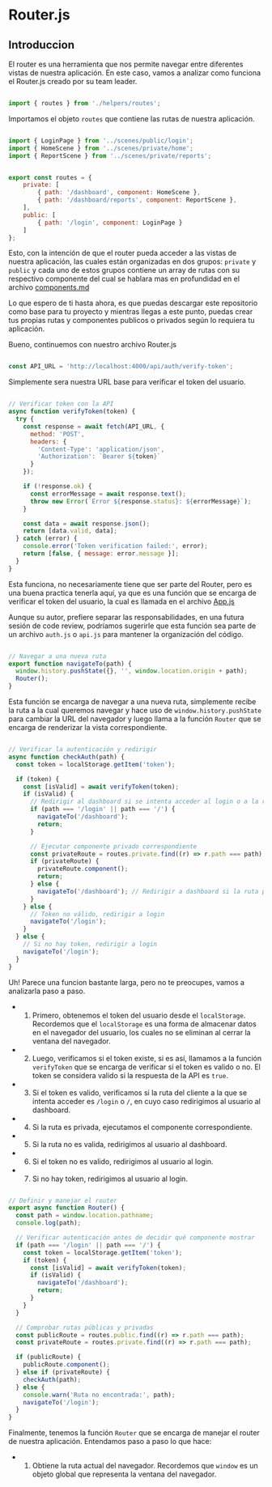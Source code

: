 # Router.js

## Introduccion

El router es una herramienta que nos permite navegar entre diferentes vistas de nuestra aplicación. En este caso, vamos a analizar como funciona el Router.js creado por su team leader.

```javascript

import { routes } from './helpers/routes';

```

Importamos el objeto `routes` que contiene las rutas de nuestra aplicación.

```javascript

import { LoginPage } from '../scenes/public/login';
import { HomeScene } from '../scenes/private/home';
import { ReportScene } from '../scenes/private/reports';


export const routes = {
    private: [
        { path: '/dashboard', component: HomeScene },
        { path: '/dashboard/reports', component: ReportScene },
    ],
    public: [
        { path: '/login', component: LoginPage }
    ]
};

```

Esto, con la intención de que el router pueda acceder a las vistas de nuestra aplicación, las cuales están organizadas en dos grupos: `private` y `public` y cada uno de estos grupos contiene un array de rutas con su respectivo componente  del cual se hablara mas en profundidad en el archivo [components.md](components.md)

Lo que espero de ti hasta ahora, es que puedas descargar este repositorio como base para tu proyecto y mientras llegas a este punto, puedas crear tus propias rutas y componentes publicos o privados según lo requiera tu aplicación.

Bueno, continuemos con nuestro archivo Router.js

```javascript

const API_URL = 'http://localhost:4000/api/auth/verify-token';

```

Simplemente sera nuestra URL base para verificar el token del usuario.

```javascript

// Verificar token con la API
async function verifyToken(token) {
  try {
    const response = await fetch(API_URL, {
      method: 'POST',
      headers: {
        'Content-Type': 'application/json',
        'Authorization': `Bearer ${token}`
      }
    });

    if (!response.ok) {
      const errorMessage = await response.text();
      throw new Error(`Error ${response.status}: ${errorMessage}`);
    }

    const data = await response.json();
    return [data.valid, data];
  } catch (error) {
    console.error('Token verification failed:', error);
    return [false, { message: error.message }];
  }
}

```

Esta funciona, no necesariamente tiene que ser parte del Router, pero es una buena practica tenerla aquí, ya que es una función que se encarga de verificar el token del usuario, la cual es llamada en el archivo [App.js](app.md)

Aunque su autor, prefiere separar las responsabilidades, en una futura sesión de code review, podríamos sugerirle que esta función sea parte de un archivo `auth.js` o `api.js` para mantener la organización del código.

```javascript

// Navegar a una nueva ruta
export function navigateTo(path) {
  window.history.pushState({}, '', window.location.origin + path);
  Router();
}

```

Esta función se encarga de navegar a una nueva ruta, simplemente recibe la ruta a la cual queremos navegar y hace uso de `window.history.pushState` para cambiar la URL del navegador y luego llama a la función `Router` que se encarga de renderizar la vista correspondiente.

```javascript

// Verificar la autenticación y redirigir
async function checkAuth(path) {
  const token = localStorage.getItem('token');

  if (token) {
    const [isValid] = await verifyToken(token);
    if (isValid) {
      // Redirigir al dashboard si se intenta acceder al login o a la raíz
      if (path === '/login' || path === '/') {
        navigateTo('/dashboard');
        return;
      }

      // Ejecutar componente privado correspondiente
      const privateRoute = routes.private.find((r) => r.path === path);
      if (privateRoute) {
        privateRoute.component();
        return;
      } else {
        navigateTo('/dashboard'); // Redirigir a dashboard si la ruta privada no existe
      }
    } else {
      // Token no válido, redirigir a login
      navigateTo('/login');
    }
  } else {
    // Si no hay token, redirigir a login
    navigateTo('/login');
  }
}

```

Uh! Parece una funcion bastante larga, pero no te preocupes, vamos a analizarla paso a paso.

- 1. Primero, obtenemos el token del usuario desde el `localStorage`. Recordemos que el `localStorage` es una forma de almacenar datos en el navegador del usuario, los cuales no se eliminan al cerrar la ventana del navegador.

- 2. Luego, verificamos si el token existe, si es así, llamamos a la función `verifyToken` que se encarga de verificar si el token es valido o no. El token se considera valido si la respuesta de la API es `true`.

- 3. Si el token es valido, verificamos si la ruta del cliente a la que se intenta acceder es `/login` o `/`, en cuyo caso redirigimos al usuario al dashboard.

- 4. Si la ruta es privada, ejecutamos el componente correspondiente.

- 5. Si la ruta no es valida, redirigimos al usuario al dashboard.

- 6. Si el token no es valido, redirigimos al usuario al login.

- 7. Si no hay token, redirigimos al usuario al login.

```javascript

// Definir y manejar el router
export async function Router() {
  const path = window.location.pathname;
  console.log(path);

  // Verificar autenticación antes de decidir qué componente mostrar
  if (path === '/login' || path === '/') {
    const token = localStorage.getItem('token');
    if (token) {
      const [isValid] = await verifyToken(token);
      if (isValid) {
        navigateTo('/dashboard');
        return;
      }
    }
  }

  // Comprobar rutas públicas y privadas
  const publicRoute = routes.public.find((r) => r.path === path);
  const privateRoute = routes.private.find((r) => r.path === path);

  if (publicRoute) {
    publicRoute.component();
  } else if (privateRoute) {
    checkAuth(path);
  } else {
    console.warn('Ruta no encontrada:', path);
    navigateTo('/login');
  }
}

```

Finalmente, tenemos la función `Router` que se encarga de manejar el router de nuestra aplicación. Entendamos paso a paso lo que hace:

- 1. Obtiene la ruta actual del navegador. Recordemos que `window` es un objeto global que representa la ventana del navegador.